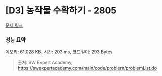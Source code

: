 # [D3] 농작물 수확하기 - 2805 

[문제 링크](https://swexpertacademy.com/main/code/problem/problemDetail.do?contestProbId=AV7GLXqKAWYDFAXB) 

### 성능 요약

메모리: 61,028 KB, 시간: 203 ms, 코드길이: 293 Bytes



> 출처: SW Expert Academy, https://swexpertacademy.com/main/code/problem/problemList.do